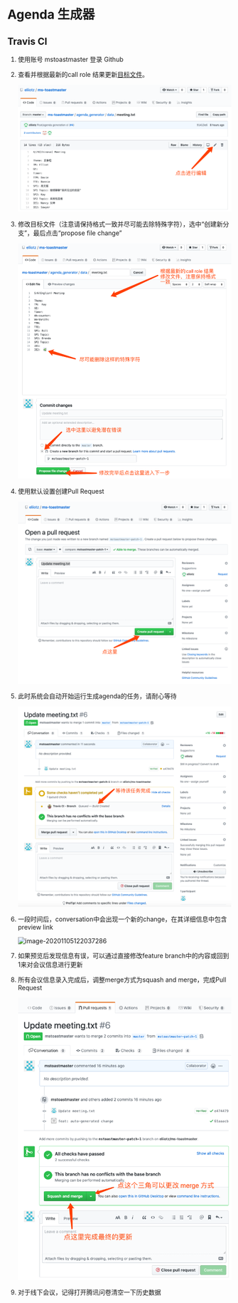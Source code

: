 # Agenda 生成器
## Travis CI
1. 使用账号 mstoastmaster 登录 Github

2. 查看并根据最新的call role 结果更新[目标文件](https://github.com/eliiotz/ms-toastmaster/blob/master/agenda_generator/data/meeting.txt)。

   ![start-edit](img/doc.start-edit.png)

3. 修改目标文件（注意请保持格式一致并尽可能去除特殊字符），选中“创建新分支”，最后点击“propose file change”

   ![edit-file](img/doc.edit.png)

4. 使用默认设置创建Pull Request

   ![image-20200505093222349](img/doc.create-pr.png)

5. 此时系统会自动开始运行生成agenda的任务，请耐心等待

   ![image-20200505093515356](img/doc.wait-ci.png)

6. 一段时间后，conversation中会出现一个新的change，在其详细信息中包含preview link

   ![image-20201105122037286](E:\Projects\ms-toastmaster\agenda_generator\img\doc.preview-link.png)

7. 如果预览后发现信息有误，可以通过直接修改feature branch中的内容或回到1来对会议信息进行更新

8. 所有会议信息录入完成后，调整merge方式为squash and merge，完成Pull Request

   ![image-20200505094957990](img/doc.complete-pr.png)

9. 对于线下会议，记得打开腾讯问卷清空一下历史数据

   

